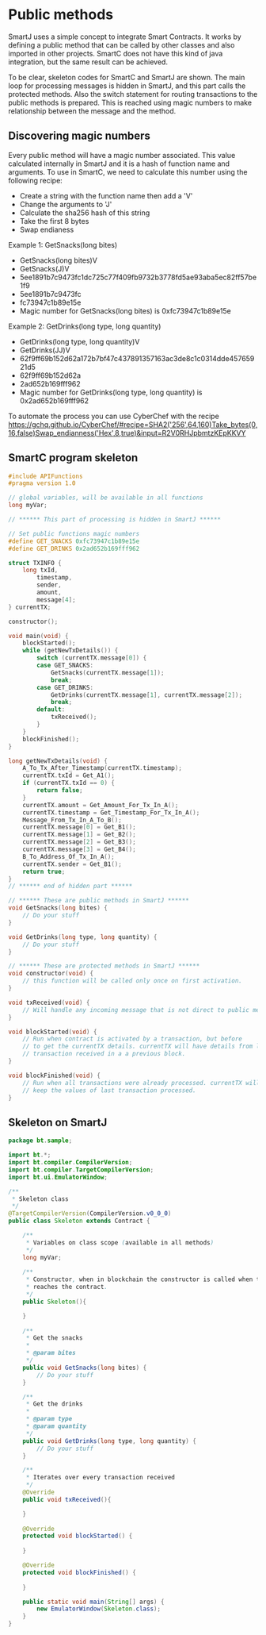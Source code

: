 # Public methods
SmartJ uses a simple concept to integrate Smart Contracts. It works by defining a public method that can be called by other classes and also imported in other projects. SmartC does not have this kind of java integration, but the same result can be achieved.

To be clear, skeleton codes for SmartC and SmartJ are shown. The main loop for processing messages is hidden in SmartJ, and this part calls the protected methods. Also the switch statement for routing transactions to the public methods is prepared. This is reached using magic numbers to make relationship between the message and the method.

## Discovering magic numbers
Every public method will have a magic number associated. This value calculated internally in SmartJ and it is a hash of function name and arguments. To use in SmartC, we need to calculate this number using the following recipe:

* Create a string with the function name then add a 'V'
* Change the arguments to 'J'
* Calculate the sha256 hash of this string
* Take the first 8 bytes
* Swap endianess

Example 1: GetSnacks(long bites)
* GetSnacks(long bites)V
* GetSnacks(J)V
* 5ee1891b7c9473fc1dc725c77f409fb9732b3778fd5ae93aba5ec82ff57be1f9
* 5ee1891b7c9473fc
* fc73947c1b89e15e
* Magic number for GetSnacks(long bites) is 0xfc73947c1b89e15e

Example 2: GetDrinks(long type, long quantity)
* GetDrinks(long type, long quantity)V
* GetDrinks(JJ)V
* 62f9ff69b152d62a172b7bf47c437891357163ac3de8c1c0314dde45765921d5
* 62f9ff69b152d62a
* 2ad652b169fff962
* Magic number for GetDrinks(long type, long quantity) is 0x2ad652b169fff962

To automate the process you can use CyberChef with the recipe https://gchq.github.io/CyberChef/#recipe=SHA2('256',64,160)Take_bytes(0,16,false)Swap_endianness('Hex',8,true)&input=R2V0RHJpbmtzKEpKKVY

## SmartC program skeleton

```c
#include APIFunctions
#pragma version 1.0

// global variables, will be available in all functions
long myVar;

// ****** This part of processing is hidden in SmartJ ******

// Set public functions magic numbers
#define GET_SNACKS 0xfc73947c1b89e15e
#define GET_DRINKS 0x2ad652b169fff962

struct TXINFO {
    long txId,
        timestamp,
        sender,
        amount,
        message[4];
} currentTX;

constructor();

void main(void) {
    blockStarted();
    while (getNewTxDetails()) {
        switch (currentTX.message[0]) {
        case GET_SNACKS:
            GetSnacks(currentTX.message[1]);
            break;
        case GET_DRINKS:
            GetDrinks(currentTX.message[1], currentTX.message[2]);
            break;
        default:
            txReceived();
        }
    }
    blockFinished();
}

long getNewTxDetails(void) {
    A_To_Tx_After_Timestamp(currentTX.timestamp);
    currentTX.txId = Get_A1();
    if (currentTX.txId == 0) {
        return false;
    }
    currentTX.amount = Get_Amount_For_Tx_In_A();
    currentTX.timestamp = Get_Timestamp_For_Tx_In_A();
    Message_From_Tx_In_A_To_B();
    currentTX.message[0] = Get_B1();
    currentTX.message[1] = Get_B2();
    currentTX.message[2] = Get_B3();
    currentTX.message[3] = Get_B4();
    B_To_Address_Of_Tx_In_A();
    currentTX.sender = Get_B1();
    return true;
}
// ****** end of hidden part ****** 

// ****** These are public methods in SmartJ ****** 
void GetSnacks(long bites) {
    // Do your stuff
}

void GetDrinks(long type, long quantity) {
    // Do your stuff
}

// ****** These are protected methods in SmartJ ****** 
void constructor(void) {
    // this function will be called only once on first activation.
}

void txReceived(void) {
    // Will handle any incoming message that is not direct to public methods
}

void blockStarted(void) {
    // Run when contract is activated by a transaction, but before
    // to get the currentTX details. currentTX will have details from last
    // transaction received in a a previous block.
}

void blockFinished(void) {
    // Run when all transactions were already processed. currentTX will
    // keep the values of last transaction processed.
}
```

## Skeleton on SmartJ

```java
package bt.sample;

import bt.*;
import bt.compiler.CompilerVersion;
import bt.compiler.TargetCompilerVersion;
import bt.ui.EmulatorWindow;

/**
 * Skeleton class
 */
@TargetCompilerVersion(CompilerVersion.v0_0_0)
public class Skeleton extends Contract {

    /**
     * Variables on class scope (available in all methods)
     */
    long myVar;
	
	/**
	 * Constructor, when in blockchain the constructor is called when the first TX
	 * reaches the contract.
	 */
	public Skeleton(){

	}
    
	/**
	 * Get the snacks
	 * 
	 * @param bites
	 */
	public void GetSnacks(long bites) {
		// Do your stuff
	}

	/**
	 * Get the drinks
	 * 
	 * @param type
	 * @param quantity
	 */
	public void GetDrinks(long type, long quantity) {
		// Do your stuff
	}

	/**
	 * Iterates over every transaction received
	 */
	@Override
	public void txReceived(){

	}
	
	@Override
	protected void blockStarted() {
		
	}

    @Override
	protected void blockFinished() {
		
	}

	public static void main(String[] args) {
		new EmulatorWindow(Skeleton.class);
	}
}
```
